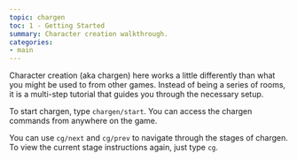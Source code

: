 ```yaml
---
topic: chargen
toc: 1 - Getting Started
summary: Character creation walkthrough.
categories:
- main
---
```

Character creation (aka chargen) here works a little differently than what you might be used to from other games.  Instead of being a series of rooms, it is a multi-step tutorial that guides you through the necessary setup.  

To start chargen, type `chargen/start`.  You can access the chargen commands from anywhere on the game.

You can use `cg/next` and `cg/prev` to navigate through the stages of chargen.  To view the current stage instructions again, just type `cg`.
